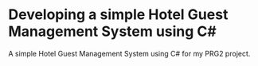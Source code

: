 # Developing a simple Hotel Guest Management System using C#
A simple Hotel Guest Management System using C# for my PRG2 project.
